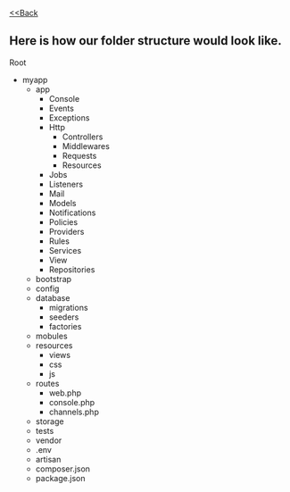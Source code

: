 [<<Back](../README.md)


## Here is how our folder structure would look like.

Root
- myapp
  - app
      - Console
      - Events
      - Exceptions
      - Http
        - Controllers
        - Middlewares
        - Requests
        - Resources
      - Jobs
      - Listeners
      - Mail
      - Models
      - Notifications
      - Policies
      - Providers
      - Rules
      - Services
      - View
      - Repositories
  - bootstrap
  - config
  - database
    - migrations
    - seeders
    - factories
  - mobules
  - resources
    - views
    - css
    - js
  - routes
    - web.php
    - console.php
    - channels.php
  - storage
  - tests
  - vendor
  - .env
  - artisan
  - composer.json
  - package.json